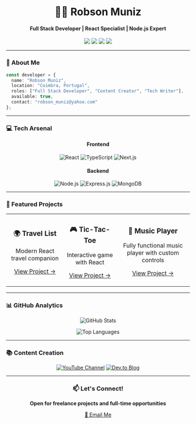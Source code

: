 <div align="center">
  
# 👨‍💻 Robson Muniz

#### Full Stack Developer | React Specialist | Node.js Expert

[<img src="https://img.shields.io/badge/LinkedIn-0077B5?style=for-the-badge&logo=linkedin&logoColor=white" />](https://linkedin.com/in/robsonmuniz)
[<img src="https://img.shields.io/badge/GitHub-181717?style=for-the-badge&logo=github&logoColor=white" />](https://github.com/robson-muniz)
[<img src="https://img.shields.io/badge/YouTube-FF0000?style=for-the-badge&logo=youtube&logoColor=white" />](https://www.youtube.com/@DevMadeEasy)
[<img src="https://img.shields.io/badge/dev.to-0A0A0A?style=for-the-badge&logo=dev.to&logoColor=white" />](https://dev.to/robsonmuniz16)

</div>

---

### 🎯 About Me

```typescript
const developer = {
  name: "Robson Muniz",
  location: "Coimbra, Portugal",
  roles: ["Full Stack Developer", "Content Creator", "Tech Writer"],
  available: true,
  contact: "robson_muniz@yahoo.com"
};
```

---

### 💻 Tech Arsenal

<div align="center">

#### Frontend
![React](https://img.shields.io/badge/React-20232A?style=for-the-badge&logo=react&logoColor=61DAFB)
![TypeScript](https://img.shields.io/badge/TypeScript-3178C6?style=for-the-badge&logo=typescript&logoColor=white)
![Next.js](https://img.shields.io/badge/Next.js-000000?style=for-the-badge&logo=next.js&logoColor=white)

#### Backend
![Node.js](https://img.shields.io/badge/Node.js-339933?style=for-the-badge&logo=node.js&logoColor=white)
![Express.js](https://img.shields.io/badge/Express-000000?style=for-the-badge&logo=express&logoColor=white)
![MongoDB](https://img.shields.io/badge/MongoDB-47A248?style=for-the-badge&logo=mongodb&logoColor=white)

</div>

---

### 🚀 Featured Projects

<div align="center">

<table>
  <tr>
    <td align="center">
      <h3>🌍 Travel List</h3>
      <p>Modern React travel companion</p>
      <p><a href="https://github.com/robson-muniz/travel-list">View Project →</a></p>
    </td>
    <td align="center">
      <h3>🎮 Tic-Tac-Toe</h3>
      <p>Interactive game with React</p>
      <p><a href="https://github.com/robson-muniz/tic-tac-toe-reactJS">View Project →</a></p>
    </td>
    <td align="center">
      <h3>🎵 Music Player</h3>
      <p>Fully functional music player with custom controls</p>
      <p><a href="https://github.com/robson-muniz/music_player">View Project →</a></p>
    </td>
  </tr>
</table>

</div>

---

### 📊 GitHub Analytics

<div align="center">
  
![GitHub Stats](https://github-readme-stats.vercel.app/api?username=robson-muniz&show_icons=true&theme=tokyonight)

![Top Languages](https://github-readme-stats.vercel.app/api/top-langs/?username=robson-muniz&layout=compact&theme=tokyonight)

</div>

---

### 📚 Content Creation

<div align="center">

[![YouTube Channel](https://img.shields.io/badge/YouTube-@DevMadeEasy-red?style=for-the-badge&logo=youtube)](https://www.youtube.com/@DevMadeEasy)
[![Dev.to Blog](https://img.shields.io/badge/dev.to-@robsonmuniz16-black?style=for-the-badge&logo=dev.to)](https://dev.to/robsonmuniz16)

</div>

---

<div align="center">

### 📫 Let's Connect!

**Open for freelance projects and full-time opportunities**

[📧 Email Me](mailto:robson_muniz@yahoo.com)

</div>
